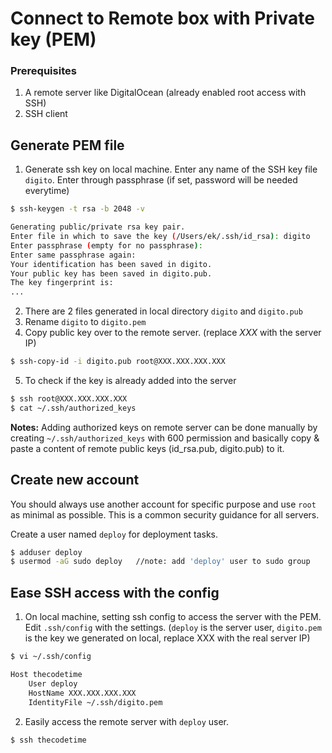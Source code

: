 # Connect to Remote box with Private key (PEM)

### Prerequisites

1. A remote server like DigitalOcean (already enabled root access with SSH)
2. SSH client

## Generate PEM file

1. Generate ssh key on local machine. Enter any name of the SSH key file `digito`. Enter through passphrase (if set, password will be needed everytime) 

```bash
$ ssh-keygen -t rsa -b 2048 -v

Generating public/private rsa key pair.
Enter file in which to save the key (/Users/ek/.ssh/id_rsa): digito
Enter passphrase (empty for no passphrase):
Enter same passphrase again:
Your identification has been saved in digito.
Your public key has been saved in digito.pub.
The key fingerprint is:
...
```

2. There are 2 files generated in local directory `digito` and  `digito.pub`
3. Rename `digito` to `digito.pem`
4. Copy public key over to the remote server. (replace *XXX* with the server IP)

```bash
$ ssh-copy-id -i digito.pub root@XXX.XXX.XXX.XXX
```

5. To check if the key is already added into the server

```bash
$ ssh root@XXX.XXX.XXX.XXX
$ cat ~/.ssh/authorized_keys
```

**Notes:**
Adding authorized keys on remote server can be done manually by creating `~/.ssh/authorized_keys` with 600 permission and basically copy & paste a content of remote public keys (id_rsa.pub, digito.pub) to it.


## Create new account
You should always use another account for specific purpose and use `root` as minimal as possible. This is a common security guidance for all servers.

Create a user named `deploy` for deployment tasks.
```bash
$ adduser deploy
$ usermod -aG sudo deploy   //note: add 'deploy' user to sudo group
```

## Ease SSH access with the config
1. On local machine, setting ssh config to access the server with the PEM. Edit `.ssh/config` with the settings. (`deploy` is the server user, `digito.pem` is the key we generated on local, replace XXX with the real server IP)
```bash
$ vi ~/.ssh/config

Host thecodetime
    User deploy
    HostName XXX.XXX.XXX.XXX
    IdentityFile ~/.ssh/digito.pem
```

2. Easily access the remote server with `deploy` user.
```bash
$ ssh thecodetime
```
